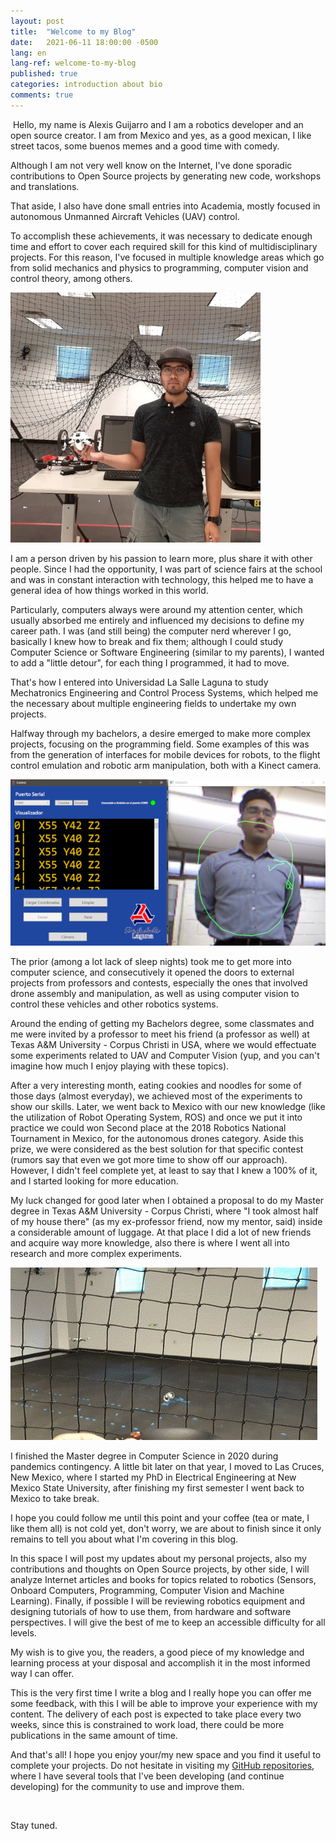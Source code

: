 ```yaml
---
layout: post
title:  "Welcome to my Blog"
date:   2021-06-11 18:00:00 -0500
lang: en
lang-ref: welcome-to-my-blog
published: true
categories: introduction about bio 
comments: true
---
```




​	Hello, my name is Alexis Guijarro and I am a robotics developer and an open source creator. I am from Mexico and yes, as a good mexican, I like street tacos, some buenos memes and a good time with comedy.

Although I am not very well know on the Internet, I've done sporadic contributions to Open Source projects by generating new code, workshops and translations.

That aside, I also have done small entries into Academia, mostly focused in autonomous Unmanned Aircraft Vehicles (UAV) control. 

To accomplish these achievements, it was necessary to dedicate enough time and effort to cover each required skill for this kind of multidisciplinary projects. For this reason, I've focused in multiple knowledge areas which go from solid mechanics and physics to programming, computer vision and control theory, among others. 

![Me](/assets/img/posts/main.jpg)

I am a person driven by his passion to learn more, plus share it with other people. Since I had the opportunity, I was part of science fairs at the school and was in constant interaction with technology, this helped me to have a general idea of how things worked in this world.

Particularly, computers always were around my attention center, which usually absorbed me entirely and influenced my decisions to define my career path. I was (and still being) the computer nerd wherever I go, basically I knew how to break and fix them; although I could study Computer Science or Software Engineering (similar to my parents), I wanted to add a "little detour", for each thing I programmed, it had to move.

That's how I entered into Universidad La Salle Laguna to study Mechatronics Engineering and Control Process Systems, which helped me the necessary about multiple engineering fields to undertake my own projects. 

Halfway through my bachelors, a desire emerged to make more complex projects, focusing on the programming field. Some examples of this was from the generation of interfaces for mobile devices for robots, to the flight control emulation and robotic arm manipulation, both with a Kinect camera.

![Kinect project](/assets/img/posts/kinect.png)

The prior (among a lot lack of sleep nights) took me to get more into computer science, and consecutively it opened the doors to external projects from professors and contests, especially the ones that involved drone assembly and manipulation,   as well as using computer vision to control these vehicles and other robotics systems.

Around the ending of getting my Bachelors degree, some classmates and me were invited by a professor to meet his friend (a professor as well) at Texas A&M University - Corpus Christi in USA, where we would effectuate some experiments related to UAV and Computer Vision (yup, and you can't imagine how much I enjoy playing with these topics).

After a very interesting month, eating cookies and noodles for some of those days (almost everyday), we achieved most of the experiments to show our skills. Later, we went back to Mexico with our new knowledge (like the utilization of Robot Operating System, ROS) and once we put it into practice we could won Second place at the 2018 Robotics National Tournament in Mexico, for the autonomous drones category. Aside this prize, we were considered as the best solution for that specific contest (rumors say that even we got more time to show off our approach). However, I didn't feel complete yet, at least to say that I knew a 100% of it, and I started looking for more education.

My luck changed for good later when I obtained a proposal to do my Master degree in Texas A&M University - Corpus Christi, where "I took almost half of my house there" (as my ex-professor friend, now my mentor, said) inside a considerable amount of luggage. At that place I did a lot of new friends and acquire way more knowledge, also there is where I went all into research and more complex experiments.

![drone](/assets/img/posts/drone.gif)

I finished the Master degree in Computer Science in 2020 during pandemics contingency. A little bit later on that year, I moved to Las Cruces, New Mexico, where I started my PhD in Electrical Engineering at New Mexico State University, after finishing my first semester I went back to Mexico to take break.

I hope you could follow me until this point and your coffee (tea or mate, I like them all) is not cold yet, don't worry, we are about to finish since it only remains to tell you about what I'm covering in this blog.

In this space I will post my updates about my personal projects, also my contributions and thoughts on Open Source projects, by other side, I will analyze Internet articles and books for topics related to robotics (Sensors, Onboard Computers, Programming, Computer Vision and Machine Learning). Finally, if possible I will be reviewing robotics equipment and designing tutorials of how to use them, from hardware and software perspectives. I will give the best of me to keep an accessible difficulty for all levels.  

My wish is to give you, the readers, a good piece of my knowledge and learning process at your disposal and accomplish it in the most informed way I can offer.

This is the very first time I write a blog and I really hope you can offer me some feedback, with this I will be able to improve your experience with my content. The delivery of each post is expected to take place every two weeks, since this is constrained to work load, there could be more publications in the same amount of time.

And that's all! I hope you enjoy your/my new space and you find it useful to complete your projects. Do not hesitate in visiting my [GitHub repositories](https://github.com/TOTON95), where I have several tools that I've been developing (and continue developing) for the community to use and improve them.

<br>

Stay tuned. 

